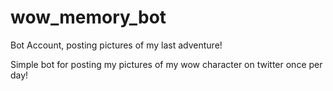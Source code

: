 # wow_memory_bot
Bot Account, posting pictures of my last adventure!

Simple bot for posting my pictures of my wow character on twitter once per day!
